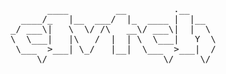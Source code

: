 <pre>
       ____         __         .__     
  ____/_   |__  ___/  |_  ____ |  |__  
_/ ___\|   \  \/ /\   __\/ ___\|  |  \ 
\  \___|   |\   /  |  | \  \___|   Y  \
 \___  >___| \_/   |__|  \___  >___|  /
     \/                      \/     \/ 

</pre>
